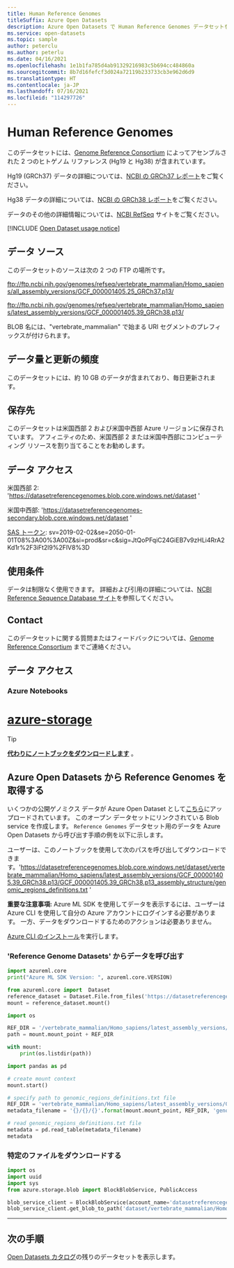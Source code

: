 ```yaml
---
title: Human Reference Genomes
titleSuffix: Azure Open Datasets
description: Azure Open Datasets で Human Reference Genomes データセットを使用する方法について説明します。
ms.service: open-datasets
ms.topic: sample
author: peterclu
ms.author: peterlu
ms.date: 04/16/2021
ms.openlocfilehash: 1e1b1fa785d4ab91329216983c5b694cc484860a
ms.sourcegitcommit: 8b7d16fefcf3d024a72119b233733cb3e962d6d9
ms.translationtype: HT
ms.contentlocale: ja-JP
ms.lasthandoff: 07/16/2021
ms.locfileid: "114297726"
---
```

# <a name="human-reference-genomes"></a>Human Reference Genomes

このデータセットには、[Genome Reference Consortium](https://www.ncbi.nlm.nih.gov/grc) によってアセンブルされた 2 つのヒトゲノム リファレンス (Hg19 と Hg38) が含まれています。

Hg19 (GRCh37) データの詳細については、[NCBI の GRCh37 レポート](https://www.ncbi.nlm.nih.gov/assembly/GCF_000001405.13/)をご覧ください。

Hg38 データの詳細については、[NCBI の GRCh38 レポート](http://www.ncbi.nlm.nih.gov/assembly/GCF_000001405.26/)をご覧ください。

データのその他の詳細情報については、[NCBI RefSeq](https://www.ncbi.nlm.nih.gov/refseq/) サイトをご覧ください。

[!INCLUDE [Open Dataset usage notice](../../includes/open-datasets-usage-note.md)]

## <a name="data-source"></a>データ ソース

このデータセットのソースは次の 2 つの FTP の場所です。

ftp://ftp.ncbi.nih.gov/genomes/refseq/vertebrate_mammalian/Homo_sapiens/all_assembly_versions/GCF_000001405.25_GRCh37.p13/

ftp://ftp.ncbi.nih.gov/genomes/refseq/vertebrate_mammalian/Homo_sapiens/latest_assembly_versions/GCF_000001405.39_GRCh38.p13/

BLOB 名には、"vertebrate_mammalian" で始まる URI セグメントのプレフィックスが付けられます。

## <a name="data-volumes-and-update-frequency"></a>データ量と更新の頻度

このデータセットには、約 10 GB のデータが含まれており、毎日更新されます。

## <a name="storage-location"></a>保存先

このデータセットは米国西部 2 および米国中西部 Azure リージョンに保存されています。 アフィニティのため、米国西部 2 または米国中西部にコンピューティング リソースを割り当てることをお勧めします。

## <a name="data-access"></a>データ アクセス

米国西部 2: 'https://datasetreferencegenomes.blob.core.windows.net/dataset '

米国中西部: 'https://datasetreferencegenomes-secondary.blob.core.windows.net/dataset '

[SAS トークン](../storage/common/storage-sas-overview.md): sv=2019-02-02&se=2050-01-01T08%3A00%3A00Z&si=prod&sr=c&sig=JtQoPFqiC24GiEB7v9zHLi4RrA2Kd1r%2F3iFt2l9%2FlV8%3D

## <a name="use-terms"></a>使用条件

データは制限なく使用できます。 詳細および引用の詳細については、[NCBI Reference Sequence Database サイト](https://www.ncbi.nlm.nih.gov/refseq/)を参照してください。

## <a name="contact"></a>Contact

このデータセットに関する質問またはフィードバックについては、[Genome Reference Consortium](https://www.ncbi.nlm.nih.gov/grc/contact-us) までご連絡ください。

## <a name="data-access"></a>データ アクセス

### <a name="azure-notebooks"></a>Azure Notebooks

# <a name="azure-storage"></a>[azure-storage](#tab/azure-storage)

<!-- nbstart https://opendatasets-api.azure.com/discoveryapi/OpenDataset/DownloadNotebook?serviceType=AzureNotebooks&package=azure-storage&registryId=genomics-reference-genomes -->

> [!TIP]
> **[代わりにノートブックをダウンロードします](https://opendatasets-api.azure.com/discoveryapi/OpenDataset/DownloadNotebook?serviceType=AzureNotebooks&package=azure-storage&registryId=genomics-reference-genomes)** 。

## <a name="getting-the-reference-genomes-from-azure-open-datasets"></a>Azure Open Datasets から Reference Genomes を取得する

いくつかの公開ゲノミクス データが Azure Open Dataset として[こちら](https://azure.microsoft.com/services/open-datasets/catalog/)にアップロードされています。 このオープン データセットにリンクされている Blob service を作成します。 `Reference Genomes` データセット用のデータを Azure Open Datasets から呼び出す手順の例を以下に示します。

ユーザーは、このノートブックを使用して次のパスを呼び出してダウンロードできます。'https://datasetreferencegenomes.blob.core.windows.net/dataset/vertebrate_mammalian/Homo_sapiens/latest_assembly_versions/GCF_000001405.39_GRCh38.p13/GCF_000001405.39_GRCh38.p13_assembly_structure/genomic_regions_definitions.txt '

**重要な注意事項:** Azure ML SDK を使用してデータを表示するには、ユーザーは Azure CLI を使用して自分の Azure アカウントにログインする必要があります。 一方、データをダウンロードするためのアクションは必要ありません。

[Azure CLI のインストール](/cli/azure/install-azure-cli)を実行します。

### <a name="calling-the-data-from--reference-genome-datasets"></a>'Reference Genome Datasets' からデータを呼び出す

```python
import azureml.core
print("Azure ML SDK Version: ", azureml.core.VERSION)
```

```python
from azureml.core import  Dataset
reference_dataset = Dataset.File.from_files('https://datasetreferencegenomes.blob.core.windows.net/dataset')
mount = reference_dataset.mount()
```

```python
import os

REF_DIR = '/vertebrate_mammalian/Homo_sapiens/latest_assembly_versions/GCF_000001405.39_GRCh38.p13/GCF_000001405.39_GRCh38.p13_assembly_structure'
path = mount.mount_point + REF_DIR

with mount:
    print(os.listdir(path))
```

```python
import pandas as pd

# create mount context
mount.start()

# specify path to genomic_regions_definitions.txt file
REF_DIR = 'vertebrate_mammalian/Homo_sapiens/latest_assembly_versions/GCF_000001405.39_GRCh38.p13/GCF_000001405.39_GRCh38.p13_assembly_structure'
metadata_filename = '{}/{}/{}'.format(mount.mount_point, REF_DIR, 'genomic_regions_definitions.txt')

# read genomic_regions_definitions.txt file
metadata = pd.read_table(metadata_filename)
metadata
```

### <a name="download-the-specific-file"></a>特定のファイルをダウンロードする

```python
import os
import uuid
import sys
from azure.storage.blob import BlockBlobService, PublicAccess

blob_service_client = BlockBlobService(account_name='datasetreferencegenomes',sas_token='sv=2019-02-02&se=2050-01-01T08%3A00%3A00Z&si=prod&sr=c&sig=JtQoPFqiC24GiEB7v9zHLi4RrA2Kd1r%2F3iFt2l9%2FlV8%3D')     
blob_service_client.get_blob_to_path('dataset/vertebrate_mammalian/Homo_sapiens/latest_assembly_versions/GCF_000001405.39_GRCh38.p13/GCF_000001405.39_GRCh38.p13_assembly_structure', 'genomic_regions_definitions.txt', './genomic_regions_definitions.txt')
```

<!-- nbend -->

---

## <a name="next-steps"></a>次の手順

[Open Datasets カタログ](dataset-catalog.md)の残りのデータセットを表示します。